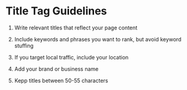 # Title Tag Guidelines


1. Write relevant titles that reflect your page content

2. Include keywords and phrases you want to rank, but avoid keyword stuffing

3. If you target local traffic, include your location

4. Add your brand or business name

5. Kepp titles between 50-55 characters


